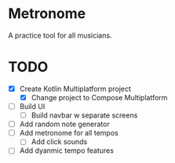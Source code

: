# Metronome
A practice tool for all musicians.

# TODO
- [x] Create Kotlin Multiplatform project
  - [x] Change project to Compose Multiplatform
- [ ] Build UI
  - [ ] Build navbar w separate screens 
- [ ] Add random note generator
- [ ] Add metronome for all tempos
  - [ ] Add click sounds
- [ ] Add dyanmic tempo features
